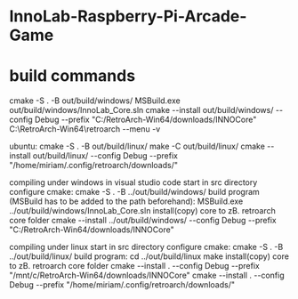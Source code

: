 # InnoLab-Raspberry-Pi-Arcade-Game

# build commands
cmake -S . -B out/build/windows/
MSBuild.exe out/build/windows/InnoLab_Core.sln
cmake --install out/build/windows/ --config Debug --prefix "C:/RetroArch-Win64/downloads/INNOCore"
C:\RetroArch-Win64\retroarch --menu -v

ubuntu:
cmake -S . -B out/build/linux/
make -C out/build/linux/
cmake --install out/build/linux/ --config Debug --prefix "/home/miriam/.config/retroarch/downloads/"


compiling under windows in visual studio code
    start in src directory
    configure cmake:
        cmake -S . -B ../out/build/windows/
    build program (MSBuild has to be added to the path beforehand):
        MSBuild.exe ../out/build/windows/InnoLab_Core.sln
    install(copy) core to zB. retroarch core folder
        cmake --install ../out/build/windows/ --config Debug --prefix "C:/RetroArch-Win64/downloads/INNOCore"

compiling under linux
    start in src directory
    configure cmake:
        cmake -S . -B ../out/build/linux/
    build program:
        cd ../out/build/linux
        make
    install(copy) core to zB. retroarch core folder
        cmake --install . --config Debug --prefix "/mnt/c/RetroArch-Win64/downloads/INNOCore"
        cmake --install . --config Debug --prefix "/home/miriam/.config/retroarch/downloads/"

# 

